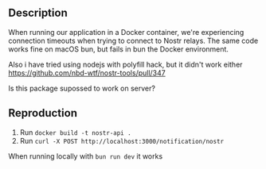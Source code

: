 ## Description

When running our application in a Docker container, we're experiencing connection timeouts when trying to connect to Nostr relays. The same code works fine on macOS bun, but fails in bun the Docker environment.

Also i have tried using nodejs with polyfill hack, but it didn't work either https://github.com/nbd-wtf/nostr-tools/pull/347

Is this package supossed to work on server?

## Reproduction

1. Run `docker build -t nostr-api .`
2. Run `curl -X POST http://localhost:3000/notification/nostr`

When running locally with `bun run dev` it works
